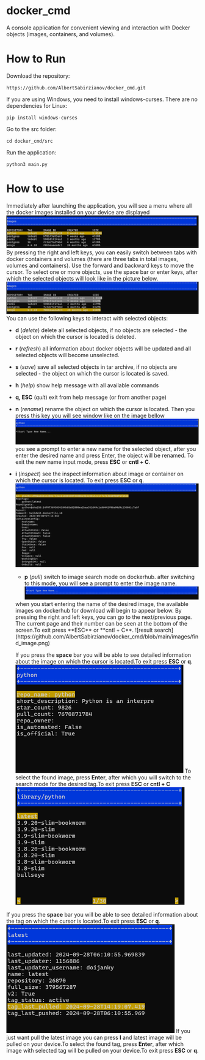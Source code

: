 # docker_cmd
A console application for convenient viewing and interaction with Docker objects (images, containers, and volumes).
# How to Run
Download the repository:
```commandline
https://github.com/AlbertSabirzianov/docker_cmd.git
```
If you are using Windows, you need to install windows-curses. There are no dependencies for Linux:
```commandline
pip install windows-curses
```
Go to the src folder:
```commandline
cd docker_cmd/src
```
Run the application:
```commandline
python3 main.py
```
# How to use
Immediately after launching the application, you will see a menu where all the docker images installed on your device are displayed
![docker images menu](images/main_menu.png)
By pressing the right and left keys, you can easily switch between tabs with docker containers and volumes (there are three tabs in total images, volumes and containers).
Use the forward and backward keys to move the cursor. To select one or more objects, use the space bar or enter keys, after which the selected objects will look like in the picture below.
![selected objects](images/underlined.png)
You can use the following keys to interact with selected objects:
- __d__ (*delete*)
delete all selected objects, if no objects are selected - the object on which the cursor is located is deleted.
- __r__  (*refresh*) all information about docker objects will be updated and all selected objects will become unselected.
- __s__ (*save*) save all selected objects in tar archive, if no objects are selected - the object on which the cursor is located is saved.
- **h** (*help*) show help message with all available commands
- **q, ESC** (*quit*) exit from help message (or from another page)
- **n** (*rename*) rename the object on which the cursor is located. Then you press this key you will see window like on the image bellow
  ![rename](https://github.com/AlbertSabirzianov/docker_cmd/blob/main/images/type_new_name.png)
  <br/>you see a prompt to enter a new name for the selected object, after you enter the desired name and press Enter, the object will be renamed. To exit the new name input mode, press  **ESC** or **cntl + C**.</b>
- **i** (*inspect*) see the inspect information about image or container on which the cursor is located. To exit press **ESC** or **q**.</b>
  ![inspect](https://github.com/AlbertSabirzianov/docker_cmd/blob/main/images/inspect.png)</b>
  
  - **p** (*pull*) switch to image search mode on dockerhub. after switching to this mode, you will see a prompt to enter the image name.</b>
  ![search](https://github.com/AlbertSabirzianov/docker_cmd/blob/main/images/start_type.png)
  </b>  
  when you start entering the name of the desired image, the available images on dockerhub for download will begin to appear below. By pressing the right and left keys, you can go to the next/previous page. The current page and their number can be seen at the bottom of the screen.To exit press **ESC** or **cntl + C**.</b>
  ![result search](https://github.com/AlbertSabirzianov/docker_cmd/blob/main/images/find_image.png)</b>
  
  If you press the **space** bar you will be able to see detailed information about the image on which the cursor is located.To exit press **ESC** or **q**.</b>
  ![image info](https://github.com/AlbertSabirzianov/docker_cmd/blob/main/images/image_information.png)</b>
  To select the found image, press **Enter**, after which you will switch to the search mode for the desired tag.To exit press **ESC** or **cntl + C**</b>
  ![find tag](https://github.com/AlbertSabirzianov/docker_cmd/blob/main/images/find_tag.png)</b>

If you press the **space** bar you will be able to see detailed information about the tag on which the cursor is located.To exit press **ESC** or **q**.</b>
![tag info](https://github.com/AlbertSabirzianov/docker_cmd/blob/main/images/tag_information.png)</b>
If you just want pull the latest image you can press **l** and latest image will be pulled on your device.To select the found tag, press **Enter**, after which image with selected tag will be pulled on your device.To exit press **ESC** or **q**.




